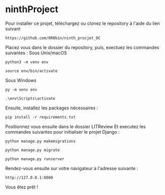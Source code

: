 # ninthProject
Pour installer ce projet, téléchargez ou clonez le repository à l'aide du lien suivant
```
https://github.com/0R0bin/ninth_procjet_OC
```
Placez vous dans le dossier du repository, puis, exectuez les commandes suivantes :
Sous Unix/macOS
```
python3 -m venv env
```
```
source env/bin/activate
```
Sous Windows
```
py -m venv env
```
```
.\env\Scripts\activate
```
Ensuite, installez les packages nécessaires :
```
pip install -r requirements.txt
```
Positionnez vous ensuite dans le dossier LITReview
Et executez les commandes suivantes pour initialiser le projet Django :
```
python manage.py makemigrations
```
```
python manage.py migrate
```
```
python manage.py runserver
```
Rendez-vous ensuite sur votre navigateur à l'adresse suivante :
```
http://127.0.0.1:8000
```
Vous êtez prêt !
